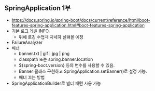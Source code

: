 ## SpringApplication 1부
- https://docs.spring.io/spring-boot/docs/current/reference/html/boot-features-spring-application.html#boot-features-spring-application
- 기본 로그 레벨 INFO
    * 뒤에 로깅 수업때 자세히 살펴볼 예정
- FailureAnalyzer
- 배너
    * banner.txt | gif | jpg | png
    * classpath 또는 spring.banner.location
    * ${spring-boot.version} 등의 변수를 사용할 수 있음.
    * Banner 클래스 구현하고 SpringApplication.setBanner()로 설정 가능.
    * 배너 끄는 방법
- SpringApplicationBuilder로 빌더 패턴 사용 가능